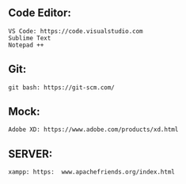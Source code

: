 ## Code Editor:

    VS Code: https://code.visualstudio.com
    Sublime Text
    Notepad ++

## Git:
    git bash: https://git-scm.com/

## Mock:
    Adobe XD: https://www.adobe.com/products/xd.html

## SERVER:
    xampp: https:  www.apachefriends.org/index.html